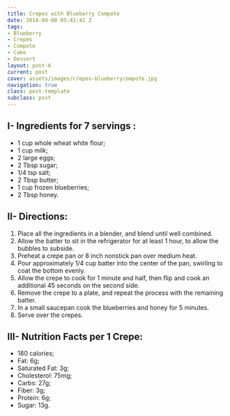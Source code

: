 ```yaml
---
title: Crepes with Blueberry Compote
date: 2018-04-08 05:41:42 Z
tags:
- Blueberry
- Crepes
- Compote
- Cake
- Dessert
layout: post-A
current: post
cover: assets/images/crepes-blueberrycompote.jpg
navigation: true
class: post-template
subclass: post
---
```


## I- Ingredients for 7 servings :

* 1 cup whole wheat white flour;
* 1 cup milk;
* 2 large eggs;
* 2 Tbsp sugar;
* 1/4 tsp salt;
* 2 Tbsp butter;
* 1 cup frozen blueberries;
* 2 Tbsp honey.

## II- Directions:

1. Place all the ingredients in a blender, and blend until well combined.
1. Allow the batter to sit in the refrigerator for at least 1 hour, to allow the bubbles to subside.
1. Preheat a crepe pan or 8 inch nonstick pan over medium heat.
1. Pour approximately 1/4 cup batter into the center of the pan, swirling to coat the bottom evenly.
1. Allow the crepe to cook for 1 minute and half, then flip and cook an additional 45 seconds on the second side.
1. Remove the crepe to a plate, and repeat the process with the remaining batter.
1. In a small saucepan cook the blueberries and honey for 5 minutes.
1. Serve over the crepes.

## III- Nutrition Facts per 1 Crepe:

* 180 calories;
* Fat: 6g;
* Saturated Fat: 3g;
* Cholesterol: 75mg;
* Carbs: 27g;
* Fiber: 3g;
* Protein: 6g;
* Sugar: 13g.